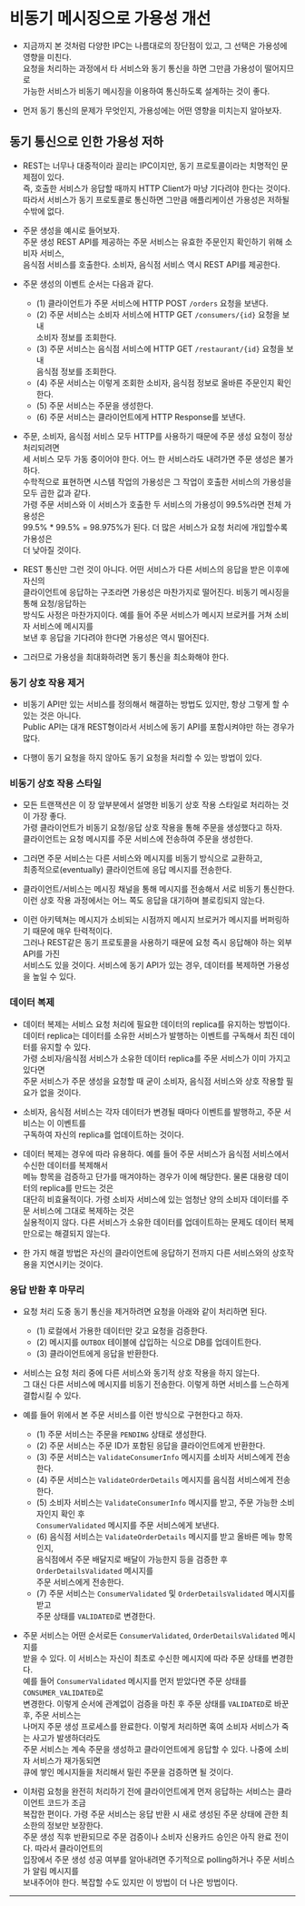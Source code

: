 # 비동기 메시징으로 가용성 개선

- 지금까지 본 것처럼 다양한 IPC는 나름대로의 장단점이 있고, 그 선택은 가용성에 영향을 미친다.  
  요청을 처리하는 과정에서 타 서비스와 동기 통신을 하면 그만큼 가용성이 떨어지므로  
  가능한 서비스가 비동기 메시징을 이용하여 통신하도록 설계하는 것이 좋다.

- 먼저 동기 통신의 문제가 무엇인지, 가용성에는 어떤 영향을 미치는지 알아보자.

<h2>동기 통신으로 인한 가용성 저하</h2>

- REST는 너무나 대중적이라 끌리는 IPC이지만, 동기 프로토콜이라는 치명적인 문제점이 있다.  
  즉, 호출한 서비스가 응답할 때까지 HTTP Client가 마냥 기다려야 한다는 것이다.  
  따라서 서비스가 동기 프로토콜로 통신하면 그만큼 애플리케이션 가용성은 저하될 수밖에 없다.

- 주문 생성을 예시로 들어보자.  
  주문 생성 REST API를 제공하는 주문 서비스는 유효한 주문인지 확인하기 위해 소비자 서비스,  
  음식점 서비스를 호출한다. 소비자, 음식점 서비스 역시 REST API를 제공한다.

- 주문 생성의 이벤트 순서는 다음과 같다.

  - (1) 클라이언트가 주문 서비스에 HTTP POST `/orders` 요청을 보낸다.
  - (2) 주문 서비스는 소비자 서비스에 HTTP GET `/consumers/{id}` 요청을 보내  
    소비자 정보를 조회한다.
  - (3) 주문 서비스는 음식점 서비스에 HTTP GET `/restaurant/{id}` 요청을 보내  
    음식점 정보를 조회한다.
  - (4) 주문 서비스는 이렇게 조회한 소비자, 음식점 정보로 올바른 주문인지 확인한다.
  - (5) 주문 서비스는 주문을 생성한다.
  - (6) 주문 서비스는 클라이언트에게 HTTP Response를 보낸다.

- 주문, 소비자, 음식점 서비스 모두 HTTP를 사용하기 때문에 주문 생성 요청이 정상 처리되려면  
  세 서비스 모두 가동 중이어야 한다. 어느 한 서비스라도 내려가면 주문 생성은 불가하다.  
  수학적으로 표현하면 시스템 작업의 가용성은 그 작업이 호출한 서비스의 가용성을 모두 곱한 값과 같다.  
  가령 주문 서비스와 이 서비스가 호출한 두 서비스의 가용성이 99.5%라면 전체 가용성은  
  99.5% \* 99.5% = 98.975%가 된다. 더 많은 서비스가 요청 처리에 개입할수록 가용성은  
  더 낮아질 것이다.

- REST 통신만 그런 것이 아니다. 어떤 서비스가 다른 서비스의 응답을 받은 이후에 자신의  
  클라이언트에 응답하는 구조라면 가용성은 마찬가지로 떨어진다. 비동기 메시징을 통해 요청/응답하는  
  방식도 사정은 마찬가지이다. 예를 들어 주문 서비스가 메시지 브로커를 거쳐 소비자 서비스에 메시지를  
  보낸 후 응답을 기다려야 한다면 가용성은 역시 떨어진다.

- 그러므로 가용성을 최대화하려면 동기 통신을 최소화해야 한다.

<h3>동기 상호 작용 제거</h3>

- 비동기 API만 있는 서비스를 정의해서 해결하는 방법도 있지만, 항상 그렇게 할 수 있는 것은 아니다.  
  Public API는 대개 REST형이라서 서비스에 동기 API를 포함시켜야만 하는 경우가 많다.

- 다행이 동기 요청을 하지 않아도 동기 요청을 처리할 수 있는 방법이 있다.

<h3>비동기 상호 작용 스타일</h3>

- 모든 트랜잭션은 이 장 앞부분에서 설명한 비동기 상호 작용 스타일로 처리하는 것이 가장 좋다.  
  가령 클라이언트가 비동기 요청/응답 상호 작용을 통해 주문을 생성했다고 하자.  
  클라이언트는 요청 메시지를 주문 서비스에 전송하여 주문을 생성한다.

- 그러면 주문 서비스는 다른 서비스와 메시지를 비동기 방식으로 교환하고,  
  최종적으로(eventually) 클라이언트에 응답 메시지를 전송한다.

- 클라이언트/서비스는 메시징 채널을 통해 메시지를 전송해서 서로 비동기 통신한다.  
  이런 상호 작용 과정에서는 어느 쪽도 응답을 대기하며 블로킹되지 않는다.

- 이런 아키텍쳐는 메시지가 소비되는 시점까지 메시지 브로커가 메시지를 버퍼링하기 때문에 매우 탄력적이다.  
  그러나 REST같은 동기 프로토콜을 사용하기 때문에 요청 즉시 응답해야 하는 외부 API를 가진  
  서비스도 있을 것이다. 서비스에 동기 API가 있는 경우, 데이터를 복제하면 가용성을 높일 수 있다.

<h3>데이터 복제</h3>

- 데이터 복제는 서비스 요청 처리에 필요한 데이터의 replica를 유지하는 방법이다.  
  데이터 replica는 데이터를 소유한 서비스가 발행하는 이벤트를 구독해서 최진 데이터를 유지할 수 있다.  
  가령 소비자/음식점 서비스가 소유한 데이터 replica를 주문 서비스가 이미 가지고 있다면  
  주문 서비스가 주문 생성을 요청할 때 굳이 소비자, 음식점 서비스와 상호 작용할 필요가 없을 것이다.

- 소비자, 음식점 서비스는 각자 데이터가 변경될 때마다 이벤트를 발행하고, 주문 서비스는 이 이벤트를  
  구독하여 자신의 replica를 업데이트하는 것이다.

- 데이터 복제는 경우에 따라 유용하다. 예를 들어 주문 서비스가 음식점 서비스에서 수신한 데이터를 복제해서  
  메뉴 항목을 검증하고 단가를 매겨야하는 경우가 이에 해당한다. 물론 대용량 데이터의 replica를 만드는 것은  
  대단히 비효율적이다. 가령 소비자 서비스에 있는 엄청난 양의 소비자 데이터를 주문 서비스에 그대로 복제하는 것은  
  실용적이지 않다. 다른 서비스가 소유한 데이터를 업데이트하는 문제도 데이터 복제만으로는 해결되지 않는다.

- 한 가지 해결 방법은 자신의 클라이언트에 응답하기 전까지 다른 서비스와의 상호작용을 지연시키는 것이다.

<h3>응답 반환 후 마무리</h3>

- 요청 처리 도중 동기 통신을 제거하려면 요청을 아래와 같이 처리하면 된다.

  - (1) 로컬에서 가용한 데이터만 갖고 요청을 검증한다.
  - (2) 메시지를 `OUTBOX` 테이블에 삽입하는 식으로 DB를 업데이트한다.
  - (3) 클라이언트에게 응답을 반환한다.

- 서비스는 요청 처리 중에 다른 서비스와 동기적 상호 작용을 하지 않는다.  
  그 대신 다른 서비스에 메시지를 비동기 전송한다. 이렇게 하면 서비스를 느슨하게 결합시킬 수 있다.

- 예를 들어 위에서 본 주문 서비스를 이런 방식으로 구현한다고 하자.

  - (1) 주문 서비스는 주문을 `PENDING` 상태로 생성한다.
  - (2) 주문 서비스는 주문 ID가 포함된 응답을 클라이언트에게 반환한다.
  - (3) 주문 서비스는 `ValidateConsumerInfo` 메시지를 소비자 서비스에게 전송한다.
  - (4) 주문 서비스는 `ValidateOrderDetails` 메시지를 음식점 서비스에게 전송한다.
  - (5) 소비자 서비스는 `ValidateConsumerInfo` 메시지를 받고, 주문 가능한 소비자인지 확인 후  
    `ConsumerValidated` 메시지를 주문 서비스에게 보낸다.
  - (6) 음식점 서비스는 `ValidateOrderDetails` 메시지를 받고 올바른 메뉴 항목인지,  
    음식점에서 주문 배달지로 배달이 가능한지 등을 검증한 후 `OrderDetailsValidated` 메시지를  
    주문 서비스에게 전송한다.
  - (7) 주문 서비스는 `ConsumerValidated` 및 `OrderDetailsValidated` 메시지를 받고  
    주문 상태를 `VALIDATED`로 변경한다.

- 주문 서비스는 어떤 순서로든 `ConsumerValidated`, `OrderDetailsValidated` 메시지를  
  받을 수 있다. 이 서비스는 자신이 최초로 수신한 메시지에 따라 주문 상태를 변경한다.  
  예를 들어 `ConsumerValidated` 메시지를 먼저 받았다면 주문 상태를 `CONSUMER_VALIDATED`로  
  변경한다. 이렇게 순서에 관계없이 검증을 마친 후 주문 상태를 `VALIDATED`로 바꾼 후, 주문 서비스는  
  나머지 주문 생성 프로세스를 완료한다. 이렇게 처리하면 혹여 소비자 서비스가 죽는 사고가 발생하더라도  
  주문 서비스는 계속 주문을 생성하고 클라이언트에게 응답할 수 있다. 나중에 소비자 서비스가 재가동되면  
  큐에 쌓인 메시지들을 처리해서 밀린 주문을 검증하면 될 것이다.

- 이처럼 요청을 완전히 처리하기 전에 클라이언트에게 먼저 응답하는 서비스는 클라이언트 코드가 조금  
  복잡한 편이다. 가령 주문 서비스는 응답 반환 시 새로 생성된 주문 상태에 관한 최소한의 정보만 보장한다.  
  주문 생성 직후 반환되므로 주문 검증이나 소비자 신용카드 승인은 아직 완료 전이다. 따라서 클라이언트의  
  입장에서 주문 생성 성공 여부를 알아내려면 주기적으로 polling하거나 주문 서비스가 알림 메시지를  
  보내주어야 한다. 복잡할 수도 있지만 이 방법이 더 나은 방법이다.

<hr/>
